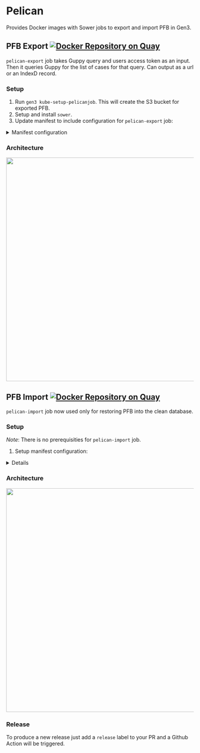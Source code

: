 # Pelican

Provides Docker images with Sower jobs to export and import PFB in Gen3.

## PFB Export [![Docker Repository on Quay](https://quay.io/repository/cdis/pelican-export/status "Docker Repository on Quay")](https://quay.io/repository/cdis/pelican-export)

`pelican-export` job takes Guppy query and users access token as an input. Then it queries Guppy for the list of cases for that query. Can output as a url or an IndexD record.

### Setup

1. Run `gen3 kube-setup-pelicanjob`. This will create the S3 bucket for exported PFB.
2. Setup and install `sower`.
3. Update manifest to include configuration for `pelican-export` job: 
<details>
  <summary>Manifest configuration</summary>
The `pelican-export` job should have the following environment variables and mounts set:

* Environment variable:
    * `DICTIONARY_URL`
    * `GEN3_HOSTNAME`
    * `ROOT_NODE`
    * `EXTRA_NODES` an optional comma-delimited list of nodes to additionally include in the PFB.
* Mounts:
    * `pelican-creds-volume` - the secret from `kube-setup-pelicanjob`
    * `peregrine-creds-volume` - the secret to access sheepdog database.
    * `indexd-creds-volume` - the secret to access indexd submissions

```
{
  "name": "pelican-export",
  "action": "export",
  "container": {
    "name": "job-task",
    "image": "quay.io/cdis/pelican-export:master",
    "pull_policy": "Always",
    "env": [
      {
        "name": "DICTIONARY_URL",
        "valueFrom": {
          "configMapKeyRef": {
            "name": "manifest-global",
            "key": "dictionary_url"
          }
        }
      },
      {
        "name": "GEN3_HOSTNAME",
        "valueFrom": {
          "configMapKeyRef": {
            "name": "manifest-global",
            "key": "hostname"
          }
        }
      },
      {
        "name": "ROOT_NODE",
        "value": "subject"
      },
      {
        "name": "EXTRA_NODES",
        "value": "reference_file,reference_file_index"
      }
    ],
    "volumeMounts": [
      {
        "name": "pelican-creds-volume",
        "readOnly": true,
        "mountPath": "/pelican-creds.json",
        "subPath": "config.json"
      },
      {
        "name": "peregrine-creds-volume",
        "readOnly": true,
        "mountPath": "/peregrine-creds.json",
        "subPath": "creds.json"
      },
      {
        "name": "indexd-creds-volume",
        "readOnly": true,
        "mountPath": "/indexd-creds.json",
        "subPath": "creds.json"
      }
    ],
    "cpu-limit": "1",
    "memory-limit": "12Gi"
  },
  "volumes": [
    {
      "name": "pelican-creds-volume",
      "secret": {
        "secretName": "pelicanservice-g3auto"
      }
    },
    {
      "name": "peregrine-creds-volume",
      "secret": {
        "secretName": "peregrine-creds"
      }
    },
    {
      "name": "indexd-creds-volume",
      "secret": {
        "secretName": "indexd-creds"
      }
    }
  ],
  "restart_policy": "Never"
}
```
</details>

### Architecture

<a href="https://www.lucidchart.com/publicSegments/view/78ed9fc6-6ab4-4035-8bda-9bd4269cce05/image.png"><img src="https://www.lucidchart.com/publicSegments/view/78ed9fc6-6ab4-4035-8bda-9bd4269cce05/image.png" width="600" /></a>

## PFB Import [![Docker Repository on Quay](https://quay.io/repository/cdis/pelican-import/status "Docker Repository on Quay")](https://quay.io/repository/cdis/pelican-import)

`pelican-import` job now used only for restoring PFB into the clean database.

### Setup

_Note_: There is no prerequisities for `pelican-import` job.

1. Setup manifest configuration:
<details>
The manifest configuration should include:

* Environment variables:
    * `DICTIONARY_URL`
    * `GEN3_HOSTNAME`
* Mounts:
    * `sheepdog-creds-volume` - the secret with write access to the sheepdog database.

```
{
  "name": "pelican-import",
  "action": "import",
  "container": {
    "name": "job-task",
    "image": "quay.io/cdis/pelican-import:master",
    "pull_policy": "Always",
    "env": [
      {
        "name": "DICTIONARY_URL",
        "valueFrom": {
          "configMapKeyRef": {
            "name": "manifest-global",
            "key": "dictionary_url"
          }
        }
      },
      {
        "name": "GEN3_HOSTNAME",
        "valueFrom": {
          "configMapKeyRef": {
            "name": "manifest-global",
            "key": "hostname"
          }
        }
      }
    ],
    "volumeMounts": [
      {
        "name": "sheepdog-creds-volume",
        "readOnly": true,
        "mountPath": "/sheepdog-creds.json",
        "subPath": "creds.json"
      }
    ],
    "cpu-limit": "1",
    "memory-limit": "4Gi"
  },
  "volumes": [
    {
      "name": "sheepdog-creds-volume",
      "secret": {
        "secretName": "sheepdog-creds"
      }
    }
  ],
  "restart_policy": "Never"
}
```
</details>

### Architecture

<a href="https://www.lucidchart.com/publicSegments/view/8d612284-709e-4789-b9ae-0a23351b82a7/image.png"><img src="https://www.lucidchart.com/publicSegments/view/8d612284-709e-4789-b9ae-0a23351b82a7/image.png" width="600" /></a>

### Release

To produce a new release just add a `release` label to your PR and a Github Action will be triggered.
